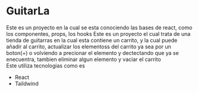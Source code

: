 # GuitarLa

Este es un proyecto en la cual se esta conociendo las bases de react, como los componentes, props, los hooks
Este es un proyecto el cual trata de una tienda de guitarras en la cual esta contiene un carrito, y la cual puede añadir al carrito, actualizar los elementoss del carrito ya sea por un boton(+) o volviendo a precionar el elemento y dectectando que ya se enecuentra, tambien eliminar algun elemento y vaciar el carrito  
Este utiliza tecnologias como es 
- React
- Taildwind
  
